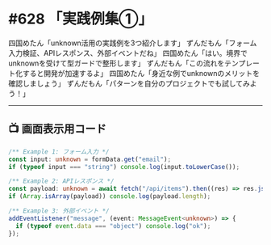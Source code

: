 # #628 「実践例集①」

四国めたん「unknown活用の実践例を3つ紹介します」
ずんだもん「フォーム入力検証、APIレスポンス、外部イベントだね」
四国めたん「はい。境界でunknownを受けて型ガードで整形します」
ずんだもん「この流れをテンプレート化すると開発が加速するよ」
四国めたん「身近な例でunknownのメリットを確認しましょう」
ずんだもん「パターンを自分のプロジェクトでも試してみよう！」

---

## 📺 画面表示用コード

```typescript
/** Example 1: フォーム入力 */
const input: unknown = formData.get("email");
if (typeof input === "string") console.log(input.toLowerCase());

/** Example 2: APIレスポンス */
const payload: unknown = await fetch("/api/items").then((res) => res.json());
if (Array.isArray(payload)) console.log(payload.length);

/** Example 3: 外部イベント */
addEventListener("message", (event: MessageEvent<unknown>) => {
  if (typeof event.data === "object") console.log("ok");
});
```
